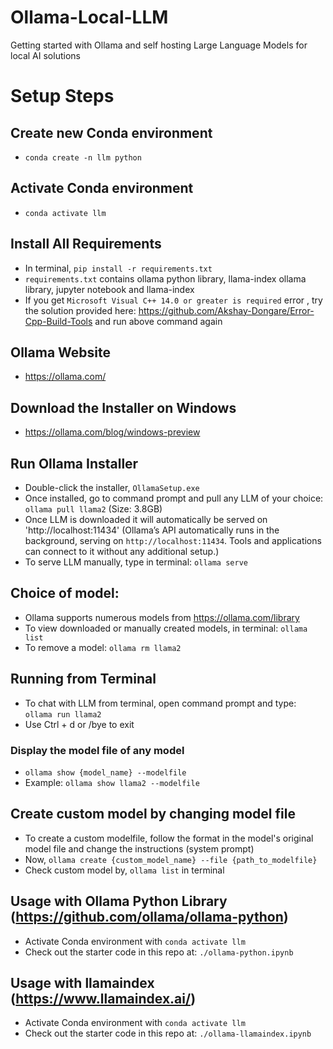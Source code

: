 # Ollama-Local-LLM
Getting started with Ollama and self hosting Large Language Models for local AI solutions

# Setup Steps

## Create new Conda environment 
* `conda create -n llm python`

## Activate Conda environment
* `conda activate llm`

## Install All Requirements
* In terminal, `pip install -r requirements.txt`
* `requirements.txt` contains ollama python library, llama-index ollama library, jupyter notebook and llama-index
* If you get `Microsoft Visual C++ 14.0 or greater is required` error , try the solution provided here: https://github.com/Akshay-Dongare/Error-Cpp-Build-Tools and run above command again

## Ollama Website
* https://ollama.com/

## Download the Installer on Windows
* https://ollama.com/blog/windows-preview

## Run Ollama Installer
* Double-click the installer, `OllamaSetup.exe`
* Once installed, go to command prompt and pull any LLM of your choice: `ollama pull llama2` (Size: 3.8GB)
* Once LLM is downloaded it will automatically be served on 'http://localhost:11434' (Ollama’s API automatically runs in the background, serving on `http://localhost:11434`. Tools and applications can connect to it without any additional setup.)
* To serve LLM manually, type in terminal: `ollama serve`
  
## Choice of model:
* Ollama supports numerous models from https://ollama.com/library
* To view downloaded or manually created models, in terminal: `ollama list`
* To remove a model: `ollama rm llama2`
  
## Running from Terminal
* To chat with LLM from terminal, open command prompt and type: `ollama run llama2`
* Use Ctrl + d or /bye to exit
  
### Display the model file of any model
* `ollama show {model_name} --modelfile`
* Example: `ollama show llama2 --modelfile`

## Create custom model by changing model file
* To create a custom modelfile, follow the format in the model's original model file and change the instructions (system prompt)
* Now, `ollama create {custom_model_name} --file {path_to_modelfile}`
* Check custom model by, `ollama list` in terminal

## Usage with Ollama Python Library (https://github.com/ollama/ollama-python)
* Activate Conda environment with `conda activate llm`
* Check out the starter code in this repo at: `./ollama-python.ipynb` 

## Usage with llamaindex (https://www.llamaindex.ai/)
* Activate Conda environment with `conda activate llm`
* Check out the starter code in this repo at: `./ollama-llamaindex.ipynb` 
